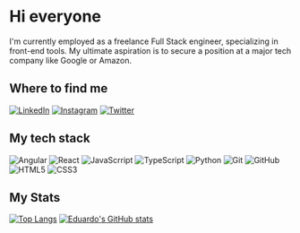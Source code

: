 # Hi everyone

I'm currently employed as a freelance Full Stack engineer, specializing in front-end tools. My ultimate aspiration is to secure a position at a major tech company like Google or Amazon.


## Where to find me

[![LinkedIn](https://img.shields.io/badge/LinkedIn-000?style=for-the-badge&logo=linkedin&logoColor=0E76A8)](https://www.linkedin.com/in/eduardo-griesang-0b779921b/) [![Instagram](https://img.shields.io/badge/Instagram-000?style=for-the-badge&logo=instagram)](https://www.instagram.com/eduardo_griesang/) [![Twitter](https://img.shields.io/badge/TWITTER-000?style=for-the-badge&logo=twitter)](https://twitter.com/EGriesang)

## My tech stack

![Angular](https://img.shields.io/badge/angular-000?style=for-the-badge&logo=angular) ![React](https://img.shields.io/badge/react-000?style=for-the-badge&logo=react) ![JavaScrript](https://img.shields.io/badge/javascript-000?style=for-the-badge&logo=javascript) ![TypeScript](https://img.shields.io/badge/typescript-000?style=for-the-badge&logo=typescript ) ![Python](https://img.shields.io/badge/Python-000?style=for-the-badge&logo=python) ![Git](https://img.shields.io/badge/Git-000?style=for-the-badge&logo=Git) ![GitHub](https://img.shields.io/badge/GitHub-000?style=for-the-badge&logo=GitHub) ![HTML5](https://img.shields.io/badge/HTML5-000?style=for-the-badge&logo=html5) ![CSS3](https://img.shields.io/badge/CSS3-000?style=for-the-badge&logo=css3&logoColor=264CE4)

## My Stats

[![Top Langs](https://github-readme-stats.vercel.app/api/top-langs/?username=Eduardo-Griesang)](https://github-readme-stats.vercel.app/api/top-langs/?username=Eduardo-Griesang&show_icons=true&theme=tokyonight) 
[![Eduardo's GitHub stats](https://github-readme-stats.vercel.app/api?username=Eduardo-Griesang)](https://github-readme-stats.vercel.app/api?username=Eduardo-Griesang&show_icons=true&theme=tokyonight)
